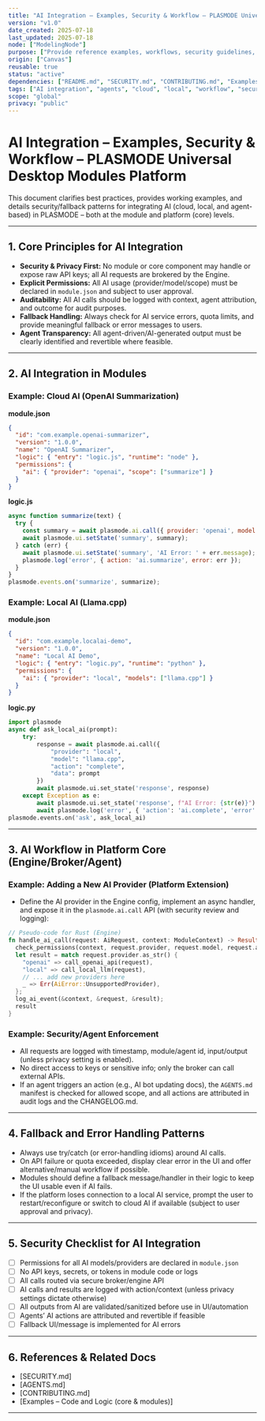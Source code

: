 ```yaml
---
title: "AI Integration – Examples, Security & Workflow – PLASMODE Universal Desktop Modules Platform"
version: "v1.0"
date_created: 2025-07-18
last_updated: 2025-07-18
node: ["ModelingNode"]
purpose: ["Provide reference examples, workflows, security guidelines, and fallback mechanisms for AI integration in PLASMODE – for both module and core developers."]
origin: ["Canvas"]
reusable: true
status: "active"
dependencies: ["README.md", "SECURITY.md", "CONTRIBUTING.md", "Examples – Code and Logic (core & modules)"]
tags: ["AI integration", "agents", "cloud", "local", "workflow", "security", "fallback", "examples"]
scope: "global"
privacy: "public"
---
```


# AI Integration – Examples, Security & Workflow – PLASMODE Universal Desktop Modules Platform

This document clarifies best practices, provides working examples, and details security/fallback patterns for integrating AI (cloud, local, and agent-based) in PLASMODE – both at the module and platform (core) levels.

---

## 1. Core Principles for AI Integration
- **Security & Privacy First:** No module or core component may handle or expose raw API keys; all AI requests are brokered by the Engine.
- **Explicit Permissions:** All AI usage (provider/model/scope) must be declared in `module.json` and subject to user approval.
- **Auditability:** All AI calls should be logged with context, agent attribution, and outcome for audit purposes.
- **Fallback Handling:** Always check for AI service errors, quota limits, and provide meaningful fallback or error messages to users.
- **Agent Transparency:** All agent-driven/AI-generated output must be clearly identified and revertible where feasible.

---

## 2. AI Integration in Modules
### Example: Cloud AI (OpenAI Summarization)
**module.json**
```json
{
  "id": "com.example.openai-summarizer",
  "version": "1.0.0",
  "name": "OpenAI Summarizer",
  "logic": { "entry": "logic.js", "runtime": "node" },
  "permissions": {
    "ai": { "provider": "openai", "scope": ["summarize"] }
  }
}
```
**logic.js**
```js
async function summarize(text) {
  try {
    const summary = await plasmode.ai.call({ provider: 'openai', model: 'gpt-3.5-turbo', action: 'summarize', data: text });
    await plasmode.ui.setState('summary', summary);
  } catch (err) {
    await plasmode.ui.setState('summary', 'AI Error: ' + err.message);
    plasmode.log('error', { action: 'ai.summarize', error: err });
  }
}
plasmode.events.on('summarize', summarize);
```
### Example: Local AI (Llama.cpp)
**module.json**
```json
{
  "id": "com.example.localai-demo",
  "version": "1.0.0",
  "name": "Local AI Demo",
  "logic": { "entry": "logic.py", "runtime": "python" },
  "permissions": {
    "ai": { "provider": "local", "models": ["llama.cpp"] }
  }
}
```
**logic.py**
```python
import plasmode
async def ask_local_ai(prompt):
    try:
        response = await plasmode.ai.call({
            "provider": "local",
            "model": "llama.cpp",
            "action": "complete",
            "data": prompt
        })
        await plasmode.ui.set_state('response', response)
    except Exception as e:
        await plasmode.ui.set_state('response', f"AI Error: {str(e)}")
        await plasmode.log('error', { 'action': 'ai.complete', 'error': str(e) })
plasmode.events.on('ask', ask_local_ai)
```

---

## 3. AI Workflow in Platform Core (Engine/Broker/Agent)
### Example: Adding a New AI Provider (Platform Extension)
- Define the AI provider in the Engine config, implement an async handler, and expose it in the `plasmode.ai.call` API (with security review and logging):
```rust
// Pseudo-code for Rust (Engine)
fn handle_ai_call(request: AiRequest, context: ModuleContext) -> Result<AiResponse, AiError> {
  check_permissions(context, request.provider, request.model, request.action)?;
  let result = match request.provider.as_str() {
    "openai" => call_openai_api(request),
    "local" => call_local_llm(request),
    // ... add new providers here
    _ => Err(AiError::UnsupportedProvider),
  };
  log_ai_event(&context, &request, &result);
  result
}
```
### Example: Security/Agent Enforcement
- All requests are logged with timestamp, module/agent id, input/output (unless privacy setting is enabled).
- No direct access to keys or sensitive info; only the broker can call external APIs.
- If an agent triggers an action (e.g., AI bot updating docs), the `AGENTS.md` manifest is checked for allowed scope, and all actions are attributed in audit logs and the CHANGELOG.md.

---

## 4. Fallback and Error Handling Patterns
- Always use try/catch (or error-handling idioms) around AI calls.
- On API failure or quota exceeded, display clear error in the UI and offer alternative/manual workflow if possible.
- Modules should define a fallback message/handler in their logic to keep the UI usable even if AI fails.
- If the platform loses connection to a local AI service, prompt the user to restart/reconfigure or switch to cloud AI if available (subject to user approval and privacy).

---

## 5. Security Checklist for AI Integration
- [ ] Permissions for all AI models/providers are declared in `module.json`
- [ ] No API keys, secrets, or tokens in module code or logs
- [ ] All calls routed via secure broker/engine API
- [ ] AI calls and results are logged with action/context (unless privacy settings dictate otherwise)
- [ ] All outputs from AI are validated/sanitized before use in UI/automation
- [ ] Agents’ AI actions are attributed and revertible if feasible
- [ ] Fallback UI/message is implemented for AI errors

---

## 6. References & Related Docs
- [SECURITY.md]
- [AGENTS.md]
- [CONTRIBUTING.md]
- [Examples – Code and Logic (core & modules)]

---



